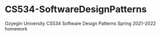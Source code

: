 # CS534-SoftwareDesignPatterns
Ozyegin University CS534 Software Design Patterns Spring 2021-2022 homework
